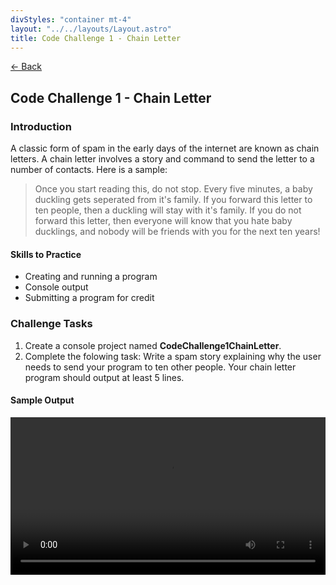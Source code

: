 ```yaml
---
divStyles: "container mt-4"
layout: "../../layouts/Layout.astro"
title: Code Challenge 1 - Chain Letter
---
```


[← Back](/code-challenges/)

## Code Challenge 1 - Chain Letter

### Introduction

A classic form of spam in the early days of the internet are known as chain letters. A chain letter involves a story and command to send the letter to a number of contacts. Here is a sample:

> Once you start reading this, do not stop. Every five minutes, a baby duckling gets seperated from it's family. If you forward this letter to ten people, then a duckling will stay with it's family. If you do not forward this letter, then everyone will know that you hate baby ducklings, and nobody will be friends with you for the next ten years!

#### Skills to Practice

- Creating and running a program
- Console output
- Submitting a program for credit

### Challenge Tasks

1. Create a console project named **CodeChallenge1ChainLetter**.
2. Complete the folowing task: Write a spam story explaining why the user needs to send your program to ten other people. Your chain letter program should output at least 5 lines.

#### Sample Output

<div class="row">
    <div class="col-sm-12 col-xl-10 offset-xl-1">
        <video src="/courses/code-challenges/code-challenge-1-sample.mp4" autoplay loop width="100%"></video>
    </div>
</div>
